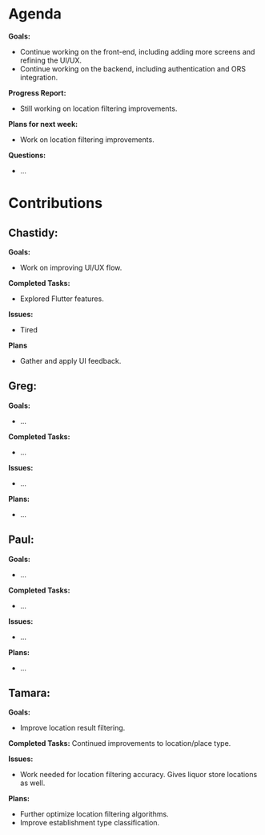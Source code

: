 # Agenda

**Goals:**
- Continue working on the front-end, including adding more screens and refining the UI/UX.
- Continue working on the backend, including authentication and ORS integration.

**Progress Report:**
- Still working on location filtering improvements.

**Plans for next week:**
- Work on location filtering improvements.

**Questions:**
- ...

# Contributions

## Chastidy: 
**Goals:**
- Work on improving UI/UX flow.

**Completed Tasks:** 
- Explored Flutter features.

**Issues:** 
- Tired

**Plans** 
- Gather and apply UI feedback.

## Greg: 
**Goals:**
- ...

**Completed Tasks:**
- ...

**Issues:**
- ...

**Plans:**
- ...

## Paul: 
**Goals:**
- ...

**Completed Tasks:**
- ...

**Issues:**
- ...

**Plans:**
- ...

## Tamara:
**Goals:**
- Improve location result filtering.

**Completed Tasks:**
Continued improvements to location/place type.

**Issues:**
- Work needed for location filtering accuracy. Gives liquor store locations as well.

**Plans:**
- Further optimize location filtering algorithms.
- Improve establishment type classification.
